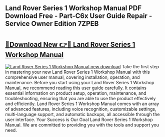 ## Land Rover Series 1 Workshop Manual PDF Download Free - Part-C6x User Guide Repair - Service Owner Edition 7ZPEB

# <h2><a href="http://bc98496.oget.top/?id=Land+Rover+Series+1+Workshop+Manual">🔗Download New 👉🔴 Land Rover Series 1 Workshop Manual</a></h2>

[![Land Rover Series 1 Workshop Manual new download](https://i.imgur.com/5g1atiW.png)](http://bc98496.oget.top/?id=Land+Rover+Series+1+Workshop+Manual)
Take the first step in mastering your new Land Rover Series 1 Workshop Manual with this comprehensive user manual, covering installation, operation, and maintenance. Before you start using your Land Rover Series 1 Workshop Manual, we recommend reading this user guide carefully. It contains essential information on product setup, operation, maintenance, and troubleshooting, ensuring that you are able to use the product effectively and efficiently. Land Rover Series 1 Workshop Manual comes with an array of advanced features, including voice recognition, customizable settings, multi-language support, and automatic backups, all accessible through the user interface. Your Success is Our Goal Land Rover Series 1 Workshop Manual. We are committed to providing you with the tools and support you need.
